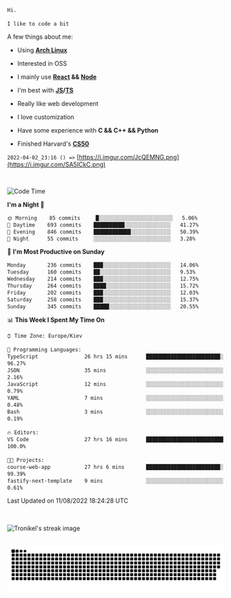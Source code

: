 ```
Hi.

I like to code a bit
```

A few things about me:

-   Using **[Arch Linux](https://archlinux.org/)**

-   Interested in OSS

-   I mainly use **[React](https://reactjs.org/) && [Node](https://nodejs.org/en/)**

-   I'm best with **[JS](https://www.javascript.com/)/[TS](https://www.typescriptlang.org/)**

-   Really like web development

-   I love customization

-   Have some experience with **C && C++ && Python**

-   Finished Harvard's **[CS50](https://cs50.harvard.edu)**

`2022-04-02_23:16 () =>` [https://i.imgur.com/JcQEMNG.png](https://i.imgur.com/SA5ICkC.png)

<br>

<!--START_SECTION:waka-->
![Code Time](http://img.shields.io/badge/Code%20Time-847%20hrs-blue)

**I'm a Night 🦉** 

```text
🌞 Morning    85 commits     █░░░░░░░░░░░░░░░░░░░░░░░░   5.06% 
🌆 Daytime    693 commits    ██████████░░░░░░░░░░░░░░░   41.27% 
🌃 Evening    846 commits    ████████████░░░░░░░░░░░░░   50.39% 
🌙 Night      55 commits     ░░░░░░░░░░░░░░░░░░░░░░░░░   3.28%

```
📅 **I'm Most Productive on Sunday** 

```text
Monday       236 commits    ███░░░░░░░░░░░░░░░░░░░░░░   14.06% 
Tuesday      160 commits    ██░░░░░░░░░░░░░░░░░░░░░░░   9.53% 
Wednesday    214 commits    ███░░░░░░░░░░░░░░░░░░░░░░   12.75% 
Thursday     264 commits    ████░░░░░░░░░░░░░░░░░░░░░   15.72% 
Friday       202 commits    ███░░░░░░░░░░░░░░░░░░░░░░   12.03% 
Saturday     258 commits    ███░░░░░░░░░░░░░░░░░░░░░░   15.37% 
Sunday       345 commits    █████░░░░░░░░░░░░░░░░░░░░   20.55%

```


📊 **This Week I Spent My Time On** 

```text
⌚︎ Time Zone: Europe/Kiev

💬 Programming Languages: 
TypeScript               26 hrs 15 mins      ████████████████████████░   96.27% 
JSON                     35 mins             ░░░░░░░░░░░░░░░░░░░░░░░░░   2.16% 
JavaScript               12 mins             ░░░░░░░░░░░░░░░░░░░░░░░░░   0.79% 
YAML                     7 mins              ░░░░░░░░░░░░░░░░░░░░░░░░░   0.48% 
Bash                     3 mins              ░░░░░░░░░░░░░░░░░░░░░░░░░   0.19%

🔥 Editors: 
VS Code                  27 hrs 16 mins      █████████████████████████   100.0%

🐱‍💻 Projects: 
course-web-app           27 hrs 6 mins       ████████████████████████░   99.39% 
fastify-next-template    9 mins              ░░░░░░░░░░░░░░░░░░░░░░░░░   0.61%

```


 Last Updated on 11/08/2022 18:24:28 UTC
<!--END_SECTION:waka-->

<br>

<p><img align="center" src="https://github-readme-streak-stats.herokuapp.com/?user=Tronikelis&theme=dark" alt="Tronikel's streak image" /></p>

<br>

<img title="" src="https://raw.githubusercontent.com/Tronikelis/Tronikelis/output/github-contribution-grid-snake.svg" alt="very cool snake thingey" data-align="left">
